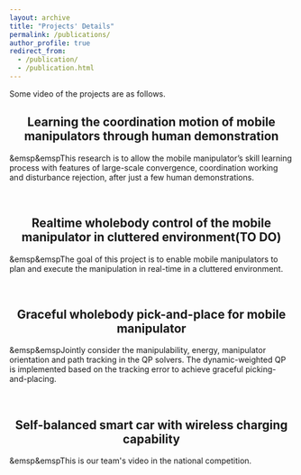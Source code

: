 ```yaml
---
layout: archive
title: "Projects' Details"
permalink: /publications/
author_profile: true
redirect_from: 
  - /publication/
  - /publication.html
---
```

<link rel="stylesheet" href="https://cdn.staticfile.org/font-awesome/4.7.0/css/font-awesome.css">


Some video of the projects are as follows. 

<center><h2>Learning the coordination motion of mobile manipulators through human demonstration</h2></center>
<p>&emsp&emspThis research is to allow the mobile manipulator’s skill learning process with features of large-scale convergence, coordination working and disturbance rejection, after just a few human demonstrations.</p>
<br>



<center><h2>Realtime wholebody control of the mobile manipulator in cluttered environment(TO DO)</h2></center>
<p>&emsp&emspThe goal of this project is to enable mobile manipulators to plan and execute the manipulation in real-time in a cluttered environment.</p>

<br>
<center><h2>Graceful wholebody pick-and-place for mobile manipulator</h2></center>
<p>&emsp&emspJointly consider the manipulability, energy, manipulator orientation and path tracking in the QP solvers. The dynamic-weighted QP is implemented based on the tracking error to achieve graceful picking-and-placing.</p>

<br>

<center><h2>Self-balanced smart car with wireless charging capability</h2></center>
<p>&emsp&emspThis is our team's video in the national competition.</p>